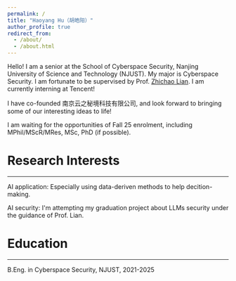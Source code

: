 ```yaml
---
permalink: /
title: "Haoyang Hu（胡皓阳）"
author_profile: true
redirect_from: 
  - /about/
  - /about.html
---
```


Hello! I am a senior at the School of Cyberspace Security, Nanjing University of Science and Technology (NJUST). My major is Cyberspace Security. I am fortunate to be supervised by Prof. [Zhichao Lian](https://gsmis.njust.edu.cn/open/TutorInfo.aspx?dsbh=6CZPjzcQhmzsS-IjPww!Hw==&yxsh=4iVdgPyuKTE=&zydm=QP9JvMVDx3k=). I am currently interning at Tencent!

I have co-founded 南京云之秘境科技有限公司, and look forward to bringing some of our interesting ideas to life!

I am waiting for the opportunities of Fall 25 enrolment, including MPhil/MScR/MRes, MSc, PhD (if possible).

Research Interests
======
---
AI application: Especially using data-deriven methods to help decition-making.

AI security: I'm attempting my graduation project about LLMs security under the guidance of Prof. Lian.

Education
======
---
B.Eng. in Cyberspace Security, NJUST, 2021-2025
